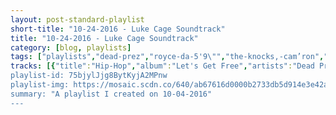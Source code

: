 ```yaml
---
layout: post-standard-playlist
short-title: "10-24-2016 - Luke Cage Soundtrack"
title: "10-24-2016 - Luke Cage Soundtrack"
category: [blog, playlists]
tags: ["playlists","dead-prez","royce-da-5'9\"","the-knocks,-cam’ron","lords-of-the-underground","curtis-mayfield","people-under-the-stairs","clipse","betty-wright,-the-roots","pete-josef","big-l","mood","michael-kiwanuka","tate-kobang","craig-mack","thug-life,-nate-dogg","gza","cardi,-eazy-get-rite,-freaky-marciano","bernie-worrell","slick-rick","curtis-mayfield","eric-b.-&-rakim,-marley-marl","black-moon","gang-starr,-total","ice-cube","busta-rhymes","muddy-waters","gang-starr,-k-ci-hailey,-jo-jo-hailey","gil-scott-heron","camp-lo","¡cubanismo!","d-nice","cypress-hill","johnny-farmer","adrian-quesada","jurassic-5","onyx","slick-rick,-outkast","the-highlighters-band","yo-yo,-ice-cube","heltah-skeltah","georgia-anne-muldrow","eric-b.-&-rakim,-marley-marl","skee-lo","motherlode","little-beaver","brigth-engelberts","del-the-funky-homosapien","angie-stone,-snoop-dogg","grand-puba","jmsn","marlena-shaw","black-sheep","rapper-big-pooh,-apollo-brown","muddy-waters","ultramagnetic-mc's","czarface","ann-peebles","chuck-berry","lee-fields-&-the-expressions","labi-siffre","selena-gomez,-a-rocky","ultramagnetic-mc's","lee-fields","the-meters","nonchalant,-joe-quixx","gza","gang-starr,-scarface","the-fisk-jubilee-singers","mos-def,-pharoahe-monch,-nate-dogg","big-l","eric-b.-&-rakim","the-jack-moves","afu-ra","ugly-heroes","smif-n-wessun","curtis-mayfield","brand-nubian","j-live","blackalicious","de-la-soul-tribute-band","nice-&-smooth","dr.-dre,-eminem,-xzibit","heatwave","gza,-rza,-ghostface-killah,-killah-priest","sonny-boy-williamson-ii","miles-davis-quintet","big-l","black-moon","mos-def","white-denim","yusef-lateef","oh-no","booker-t.-&-the-m.g.'s","gza,-method-man","jamie-lidell","lightnin'-hopkins","j-live","two-for-da-road","prhyme","roots-manuva","de-la-soul-tribute-band","the-beatnuts","mos-def","naughty-by-nature","outkast","public-enemy","styles-p,-pharoahe-monch","the-beatnuts,-dead-prez,-cheryl-'pepsii'-riley","giovanni-james","czarface,-meyhem-lauren","warren-g,-nate-dogg","rick-ross,-nas","ohio-players","grand-puba","dj-dmd,-lil-keke,-fat-pat","bessie-smith","the-cranberries"]
tracks: [{"title":"Hip-Hop","album":"Let's Get Free","artists":"Dead Prez"},{"title":"Boom - Explicit Album Version","album":"Rock City","artists":"Royce Da 5'9\""},{"title":"New York City (feat. Cam'ron)","album":"55","artists":"The Knocks, Cam’ron"},{"title":"Chief Rocka","album":"Here Come The Lords","artists":"Lords Of The Underground"},{"title":"Freddie's Dead","album":"Superfly: Deluxe 25th Anniversary Edition","artists":"Curtis Mayfield"},{"title":"San Francisco Knights","album":"The Next Step","artists":"People Under The Stairs"},{"title":"Grindin'","album":"Lord Willin'","artists":"Clipse"},{"title":"Old Songs","album":"Betty Wright: The Movie","artists":"Betty Wright, The Roots"},{"title":"Colour","album":"Colour","artists":"Pete Josef"},{"title":"Put It On","album":"Lifestylez Ov Da Poor & Dangerous","artists":"Big L"},{"title":"Karma","album":"Doom","artists":"Mood"},{"title":"One More Night","album":"Love & Hate","artists":"Michael Kiwanuka"},{"title":"Bank Rolls - Remix","album":"Bank Rolls (Remix)","artists":"Tate Kobang"},{"title":"Flava in Ya Ear","album":"Project: Funk Da World","artists":"Craig Mack"},{"title":"How Long Will They Mourn Me?","album":"Thug Life: Volume 1","artists":"Thug Life, Nate Dogg"},{"title":"Liquid Swords","album":"Liquid Swords","artists":"GZA"},{"title":"Lifestyles","album":"The Meth Lab","artists":"cardi, Eazy Get Rite, Freaky Marciano"},{"title":"I'll Be with You","album":"All the Woo in the World","artists":"Bernie Worrell"},{"title":"Children's Story","album":"The Great Adventures Of Slick Rick","artists":"Slick Rick"},{"title":"Pusher Man","album":"The Berlin Sessions","artists":"Curtis Mayfield"},{"title":"Eric B. Is President","album":"Gold","artists":"Eric B. & Rakim, Marley Marl"},{"title":"Who Got Da Props","album":"Enta da Stage","artists":"Black Moon"},{"title":"Discipline","album":"Full Clip: A Decade Of Gang Starr","artists":"Gang Starr, Total"},{"title":"It Was A Good Day","album":"The Predator","artists":"Ice Cube"},{"title":"Break Ya Neck","album":"Genesis","artists":"Busta Rhymes"},{"title":"My Home Is In The Delta","album":"The Folk Singer","artists":"Muddy Waters"},{"title":"Royalty","album":"Moment Of Truth","artists":"Gang Starr, K-Ci Hailey, Jo Jo Hailey"},{"title":"Home is Where the Hatred Is","album":"Pieces Of A Man","artists":"Gil Scott-Heron"},{"title":"Luchini Aka This Is It","album":"Profilin': The Hits","artists":"Camp Lo"},{"title":"Shallow Water Suite","album":"Mardi Gras Mambo - ¡Cubanismo! In New Orleans Featuring John Boutté And The Yockamo All-Stars","artists":"¡Cubanismo!"},{"title":"Call Me D-Nice","album":"Call Me D-Nice (Expanded Edition)","artists":"D-Nice"},{"title":"When the Sh-- Goes Down","album":"The Essential Cypress Hill","artists":"Cypress Hill"},{"title":"Death Letter","album":"Wrong Doers Respect Me","artists":"Johnny Farmer"},{"title":"The Last Time (Instrumental)","album":"Adrian Younge vs. Adrian Quesada","artists":"Adrian Quesada"},{"title":"Concrete Schoolyard","album":"J 5 (Deluxe Edition)","artists":"Jurassic 5"},{"title":"Slam","album":"Bacdafucup","artists":"Onyx"},{"title":"Street Talkin'","album":"The Art Of Storytelling","artists":"Slick Rick, Outkast"},{"title":"The Funky 16 Corners","album":"The Funky 16 Corners","artists":"The Highlighters Band"},{"title":"You Can't Play with My Yo-Yo (feat. Ice Cube)","album":"Make Way For The Motherlode","artists":"Yo-Yo, Ice Cube"},{"title":"Leflaur Leflah Eshkoshka","album":"Nocturnal","artists":"Heltah Skeltah"},{"title":"Ankles","album":"A Thoughtiverse Unmarred","artists":"Georgia Anne Muldrow"},{"title":"Paid In Full","album":"Paid In Full","artists":"Eric B. & Rakim, Marley Marl"},{"title":"I Wish","album":"I Wish","artists":"Skee-Lo"},{"title":"Soft Shell","album":"When I Die - The Best of Motherlode","artists":"Motherlode"},{"title":"Pretty Little Girl","album":"When Was The Last Time","artists":"Little Beaver"},{"title":"Get Together","album":"Tolambo Funk","artists":"Brigth Engelberts"},{"title":"Mistadobalina","album":"The Best Of Del Tha Funkee Homosapien [The Elektra Years]: The B-Boy Handbook","artists":"Del The Funky Homosapien"},{"title":"I Wanna Thank Ya (feat. Snoop Dogg) - Radio Edit","album":"I Wanna Thank Ya","artists":"Angie Stone, Snoop Dogg"},{"title":"A Little Of This","album":"2000","artists":"Grand Puba"},{"title":"Power","album":"It is.","artists":"JMSN"},{"title":"Woman Of The Ghetto","album":"Out Of Different Bags/Spice Of Life","artists":"Marlena Shaw"},{"title":"The Choice Is Yours (Revisited)","album":"A Wolf In Sheep's Clothing","artists":"Black Sheep"},{"title":"Augmentation","album":"Words Paint Pictures","artists":"Rapper Big Pooh, Apollo Brown"},{"title":"I'm Your Hoochie Coochie Man","album":"Muddy Waters","artists":"Muddy Waters"},{"title":"Give the Drummer Some","album":"Critical Beatdown (Re-Issue)","artists":"Ultramagnetic MC's"},{"title":"Junkyard Dogs - Instrumental","album":"Every Hero Needs a Villain - Instrumentals","artists":"CZARFACE"},{"title":"I Can't Stand the Rain","album":"I Can't Stand the Rain","artists":"Ann Peebles"},{"title":"You Never Can Tell","album":"You Never Can Tell: His Complete Chess Recordings 1960 -1966","artists":"Chuck Berry"},{"title":"Faithful Man","album":"Faithful Man","artists":"Lee Fields & The Expressions"},{"title":"I Got The... - 2006 Remaster","album":"Remember My Song","artists":"Labi Siffre"},{"title":"Good For You","album":"Good For You","artists":"Selena Gomez, A Rocky"},{"title":"Critical Beatdown","album":"Critical Beatdown (Re-Issue)","artists":"Ultramagnetic MC's"},{"title":"Wanna Dance","album":"Let's Talk It Over (Deluxe Edition)","artists":"Lee Fields"},{"title":"Cissy Strut","album":"Funkify Your Life: The Meters Anthology","artists":"The Meters"},{"title":"5 O'clock (Joe Quixx Remix)","album":"Only for the Real Dj: a Premier Selection of Hip Hop Inspired by the Boom Bap Sound","artists":"Nonchalant, Joe Quixx"},{"title":"Breaker, Breaker","album":"Beneath The Surface","artists":"GZA"},{"title":"Betrayal","album":"Full Clip: A Decade Of Gang Starr","artists":"Gang Starr, Scarface"},{"title":"Wade in the Water","album":"Wade in the Water: African American Sacred Music Traditions Vol. I-IV","artists":"The Fisk Jubilee Singers"},{"title":"Oh No - (best of decade I version)","album":"Rawkus Records - Best of Decade I 1995-2005 (Explicit Version)","artists":"Mos Def, Pharoahe Monch, Nate Dogg"},{"title":"Da Graveyard","album":"Lifestylez Ov Da Poor & Dangerous","artists":"Big L"},{"title":"Follow The Leader","album":"Follow The Leader","artists":"Eric B. & Rakim"},{"title":"Doublin' Down","album":"The Jack Moves","artists":"The Jack Moves"},{"title":"Defeat","album":"Body Of The Life Force","artists":"Afu-Ra"},{"title":"Today Right Now","album":"Everything in Between","artists":"Ugly Heroes"},{"title":"Bucktown","album":"Dah Shinin'","artists":"Smif-N-Wessun"},{"title":"Here but I'm Gone","album":"New World Order","artists":"Curtis Mayfield"},{"title":"Word Is Bond - Explicit LP Version","album":"Everything Is Everything (Explicit Version)","artists":"Brand Nubian"},{"title":"Get It Together","album":"His Own Self","artists":"J-Live"},{"title":"Make You Feel That Way","album":"Blazing Arrow","artists":"Blackalicious"},{"title":"Breakadawn","album":"A Salute To De La Soul","artists":"De La Soul Tribute Band"},{"title":"Funky For You","album":"Nice & Smooth","artists":"Nice & Smooth"},{"title":"What's The Difference","album":"2001 (Explicit Version)","artists":"Dr. Dre, Eminem, Xzibit"},{"title":"Always and Forever","album":"The Best Of Heatwave: Always And Forever","artists":"Heatwave"},{"title":"4th Chamber","album":"Liquid Swords","artists":"GZA, RZA, Ghostface Killah, Killah Priest"},{"title":"Help Me","album":"His Best","artists":"Sonny Boy Williamson II"},{"title":"Four","album":"Workin' With The Miles Davis Quintet","artists":"Miles Davis Quintet"},{"title":"MVP","album":"Lifestylez Ov Da Poor & Dangerous","artists":"Big L"},{"title":"I Got Cha Opin","album":"Enta da Stage","artists":"Black Moon"},{"title":"Mathematics","album":"Black On Both Sides","artists":"Mos Def"},{"title":"Ha Ha Ha Ha (Yeah)","album":"Stiff","artists":"White Denim"},{"title":"Like It Is - Remastered","album":"The Blue Yusef Lateef","artists":"Yusef Lateef"},{"title":"Heavy","album":"Dr. No's Oxperiment","artists":"Oh No"},{"title":"Melting Pot","album":"Melting Pot","artists":"Booker T. & the M.G.'s"},{"title":"Shadowboxin'","album":"Liquid Swords","artists":"GZA, Method Man"},{"title":"Little Bit of Feel Good","album":"Jim","artists":"Jamie Lidell"},{"title":"Mojo Hand","album":"The Best Of Lightning Hopkins","artists":"Lightnin' Hopkins"},{"title":"A Charmed Life","album":"All Of The Above","artists":"J-Live"},{"title":"Re-Up","album":"Wu-Chronicles: Chapter 2","artists":"Two For Da Road"},{"title":"U Looz","album":"PRhyme","artists":"PRhyme"},{"title":"On A High","album":"On A High","artists":"Roots Manuva"},{"title":"The Magic Number","album":"A Salute To De La Soul","artists":"De La Soul Tribute Band"},{"title":"Do You Believe","album":"Stonee Crazy","artists":"The Beatnuts"},{"title":"Ms. Fat Booty","album":"Black On Both Sides","artists":"Mos Def"},{"title":"Feel Me Flow","album":"Poverty's Paradise","artists":"Naughty By Nature"},{"title":"SpottieOttieDopaliscious","album":"Aquemini","artists":"Outkast"},{"title":"Rebel Without A Pause","album":"Dope: Music From The Motion Picture","artists":"Public Enemy"},{"title":"The Life - Album Version Edit (Explicit)","album":"A Gangster And A Gentleman (Explicit Version)","artists":"Styles P, Pharoahe Monch"},{"title":"Look Around (feat. dead prez & Cheryl 'Pepsii' Riley)","album":"A Musical Massacre (Explicit)","artists":"The Beatnuts, Dead Prez, Cheryl 'Pepsii' Riley"},{"title":"Shame on You","album":"Shame On You","artists":"Giovanni James"},{"title":"Deadly Class (feat. Meyhem Lauren)","album":"Every Hero Needs a Villain","artists":"CZARFACE, Meyhem Lauren"},{"title":"Regulate","album":"Regulate… G Funk Era","artists":"Warren G, Nate Dogg"},{"title":"One Of Us","album":"Black Market (Deluxe)","artists":"Rick Ross, Nas"},{"title":"Ecstasy","album":"Ecstasy","artists":"Ohio Players"},{"title":"I Like It (I Wanna Be Where You Are)","album":"2000","artists":"Grand Puba"},{"title":"25 Lighters","album":"Forty Four: 3rd Coast Classics, Vol. 1","artists":"DJ DMD, Lil Keke, Fat Pat"},{"title":"Nobody Knows You When You're Down and Out","album":"The Complete Recordings, Vol. 4","artists":"Bessie Smith"},{"title":"Zombie","album":"No Need To Argue (The Complete Sessions 1994-1995)","artists":"The Cranberries"}]
playlist-id: 75bjylJjg8BytKyjA2MPnw
playlist-img: https://mosaic.scdn.co/640/ab67616d0000b2733db5d914e3e42a1b1706fc25ab67616d0000b2736be2fd3059b8ebc94eb85e0bab67616d0000b2739f1f96b2d132b62ef0e3da18ab67616d0000b273d4dc4be248cc495fb4116b0a
summary: "A playlist I created on 10-04-2016"
---
```

